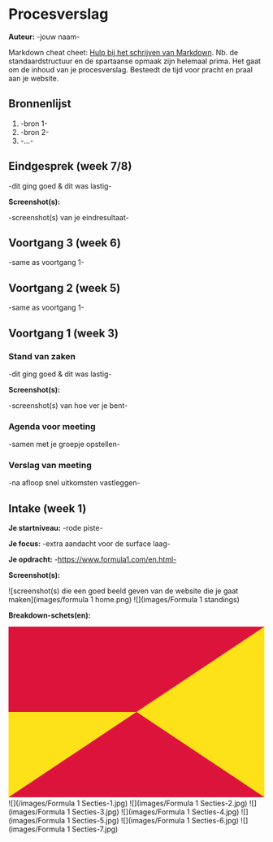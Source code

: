 # Procesverslag
**Auteur:** -jouw naam-

Markdown cheat cheet: [Hulp bij het schrijven van Markdown](https://github.com/adam-p/markdown-here/wiki/Markdown-Cheatsheet). Nb. de standaardstructuur en de spartaanse opmaak zijn helemaal prima. Het gaat om de inhoud van je procesverslag. Besteedt de tijd voor pracht en praal aan je website.



## Bronnenlijst
1. -bron 1-
2. -bron 2-
3. -...-



## Eindgesprek (week 7/8)

-dit ging goed & dit was lastig-

**Screenshot(s):**

-screenshot(s) van je eindresultaat-



## Voortgang 3 (week 6)

-same as voortgang 1-



## Voortgang 2 (week 5)

-same as voortgang 1-



## Voortgang 1 (week 3)

### Stand van zaken

-dit ging goed & dit was lastig-

**Screenshot(s):**

-screenshot(s) van hoe ver je bent-

### Agenda voor meeting

-samen met je groepje opstellen-

### Verslag van meeting

-na afloop snel uitkomsten vastleggen-



## Intake (week 1)

**Je startniveau:** -rode piste-

**Je focus:** -extra aandacht voor de surface laag-

**Je opdracht:** -https://www.formula1.com/en.html-

**Screenshot(s):**

![screenshot(s) die een goed beeld geven van de website die je gaat maken](images/formula 1 home.png) ![](images/Formula 1 standings)

**Breakdown-schets(en):**

![-voorlopige breakdownschets(en) van een of beide pagina's van de site die je gaat maken-](images/dummy-image.svg)
![](/images/Formula 1 Secties-1.jpg)
![](images/Formula 1 Secties-2.jpg)
![](images/Formula 1 Secties-3.jpg)
![](images/Formula 1 Secties-4.jpg)
![](images/Formula 1 Secties-5.jpg)
![](images/Formula 1 Secties-6.jpg)
![](images/Formula 1 Secties-7.jpg)